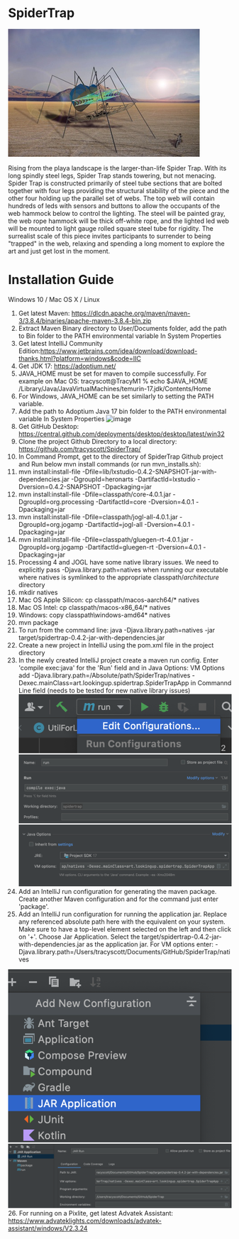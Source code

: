 # SpiderTrap
![spider trap](imgs/spidertrap.jpg "SpiderTrap")


Rising from the playa landscape is the larger-than-life Spider Trap. With its long spindly steel legs, 
Spider Trap stands towering, but not menacing. Spider Trap is constructed primarily of steel tube 
sections that are bolted together with four legs providing the structural stability of the piece and the 
other four holding up the parallel set of webs. The top web will contain hundreds of leds with sensors 
and buttons to allow the occupants of the web hammock below to control the lighting. The steel will be 
painted gray, the web rope hammock will be thick off-white rope, and the lighted led web will be mounted 
to light gauge rolled square steel tube for rigidity. The surrealist scale of this piece invites participants 
to surrender to being "trapped" in the web, relaxing and spending a long moment to explore the art and just get 
lost in the moment.


# Installation Guide
Windows 10 / Mac OS X / Linux
1. Get latest Maven: https://dlcdn.apache.org/maven/maven-3/3.8.4/binaries/apache-maven-3.8.4-bin.zip
2. Extract Maven Binary directory to User/Documents folder, add the path to Bin folder to the PATH environmental variable In System Properties
3. Get latest IntelliJ Community Edition:https://www.jetbrains.com/idea/download/download-thanks.html?platform=windows&code=IIC 
4. Get JDK 17: https://adoptium.net/
5. JAVA_HOME must be set for maven to compile successfully. For example on Mac OS: tracyscott@TracyM1 % echo $JAVA_HOME
   /Library/Java/JavaVirtualMachines/temurin-17.jdk/Contents/Home
6. For Windows, JAVA_HOME can be set similarly to setting the PATH variable.
7. Add the path to Adoptium Java 17 bin folder to the PATH environmental variable In System Properties
![image](https://user-images.githubusercontent.com/36283333/149656913-bb1a55fa-a542-4afe-988f-ee23ba117b8b.png)
8. Get GitHub Desktop: https://central.github.com/deployments/desktop/desktop/latest/win32
9. Clone the project Github Directory to a local directory: https://github.com/tracyscott/SpiderTrap/
10. In Command Prompt, get to the directory of SpiderTrap Github project and Run below mvn install commands (or run mvn_installs.sh):
11. mvn install:install-file -Dfile=lib/lxstudio-0.4.2-SNAPSHOT-jar-with-dependencies.jar -DgroupId=heronarts -DartifactId=lxstudio -Dversion=0.4.2-SNAPSHOT -Dpackaging=jar
12. mvn install:install-file -Dfile=classpath/core-4.0.1.jar -DgroupId=org.processing -DartifactId=core -Dversion=4.0.1 -Dpackaging=jar
13. mvn install:install-file -Dfile=classpath/jogl-all-4.0.1.jar -DgroupId=org.jogamp -DartifactId=jogl-all -Dversion=4.0.1 -Dpackaging=jar
14. mvn install:install-file -Dfile=classpath/gluegen-rt-4.0.1.jar -DgroupId=org.jogamp -DartifactId=gluegen-rt -Dversion=4.0.1 -Dpackaging=jar
15. Processing 4 and JOGL have some native library issues.  We need to explicitly pass -Djava.library.path=natives when running our executable where natives is symlinked to the appropriate classpath/*architecture* directory
16. mkdir natives
17. Mac OS Apple Silicon: cp classpath/macos-aarch64/* natives
18. Mac OS Intel: cp classpath/macos-x86_64/* natives
19. Windows: copy classpath\windows-amd64\* natives
20. mvn package
21. To run from the command line: java -Djava.library.path=natives -jar target/spidertrap-0.4.2-jar-with-dependencies.jar
22. Create a new project in IntelliJ using the pom.xml file in the project directory
23. In the newly created IntelliJ project create a maven run config. Enter 'compile exec:java' for the 'Run' field and in Java Options: VM Options add -Djava.library.path=/Absolute/path/SpiderTrap/natives -Dexec.mainClass=art.lookingup.spidertrap.SpiderTrapApp in Commannd Line field (needs to be tested for new native library issues)
![image](imgs/intellij_run_config.png)
![image](imgs/intellij_run_args.png)
![image](imgs/intellij_java_args.png)
24. Add an IntelliJ run configuration for generating the maven package. Create another Maven configuration and for the command just enter 'package'.
25. Add an IntelliJ run configuration for running the application jar.  Replace any referenced absolute path here with the equivalent on your system. Make sure to have a top-level element selected on the left and then click on '+'.  Choose Jar Application.  Select the target/spidertrap-0.4.2-jar-with-dependencies.jar as the application jar.  For VM options enter: -Djava.library.path=/Users/tracyscott/Documents/GitHub/SpiderTrap/natives

![image](imgs/intellij_jar_config.png)
![image](imgs/intellij_jar_config2.png)
26. For running on a Pixlite, get latest Advatek Assistant: https://www.advateklights.com/downloads/advatek-assistant/windows/V2.3.24


